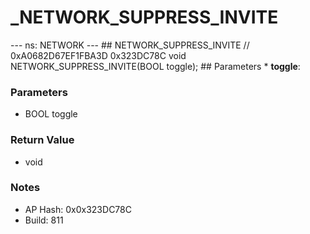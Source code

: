 # _NETWORK_SUPPRESS_INVITE

--- ns: NETWORK --- ## NETWORK_SUPPRESS_INVITE  // 0xA0682D67EF1FBA3D 0x323DC78C void NETWORK_SUPPRESS_INVITE(BOOL toggle);   ## Parameters * **toggle**:

### Parameters
* BOOL toggle

### Return Value
* void

### Notes
* AP Hash: 0x0x323DC78C
* Build: 811

